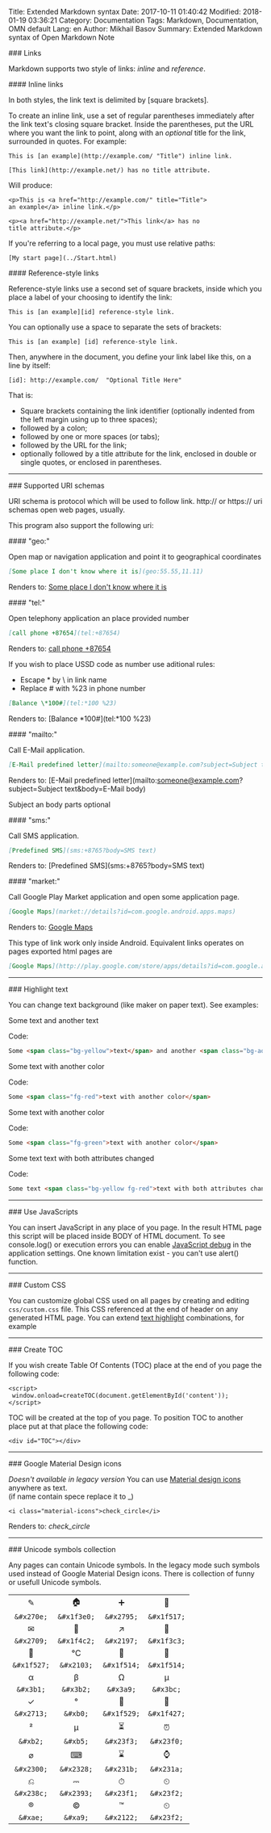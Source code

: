 Title: Extended Markdown syntax
Date: 2017-10-11 01:40:42
Modified: 2018-01-19 03:36:21
Category: Documentation
Tags: Markdown, Documentation, OMN default 
Lang: en
Author: Mikhail Basov
Summary: Extended Markdown syntax of Open Markdown Note

<a name="links" />
### Links

Markdown supports two style of links: *inline* and *reference*.

<a name="links-inline" />
#### Inline links

In both styles, the link text is delimited by [square brackets].

To create an inline link, use a set of regular parentheses immediately
after the link text's closing square bracket. Inside the parentheses,
put the URL where you want the link to point, along with an *optional*
title for the link, surrounded in quotes. For example:

    This is [an example](http://example.com/ "Title") inline link.

    [This link](http://example.net/) has no title attribute.

Will produce:

    <p>This is <a href="http://example.com/" title="Title">
    an example</a> inline link.</p>

    <p><a href="http://example.net/">This link</a> has no
    title attribute.</p>

If you're referring to a local page, you must use relative paths:

    [My start page](../Start.html)

<a name="links-reference" />
#### Reference-style links

Reference-style links use a second set of square brackets, inside
which you place a label of your choosing to identify the link:

    This is [an example][id] reference-style link.

You can optionally use a space to separate the sets of brackets:

    This is [an example] [id] reference-style link.

Then, anywhere in the document, you define your link label like this,
on a line by itself:

    [id]: http://example.com/  "Optional Title Here"

That is:

*   Square brackets containing the link identifier (optionally
    indented from the left margin using up to three spaces);
*   followed by a colon;
*   followed by one or more spaces (or tabs);
*   followed by the URL for the link;
*   optionally followed by a title attribute for the link, enclosed
    in double or single quotes, or enclosed in parentheses.

- - -

<a name="uri" />
### Supported URI schemas

URI schema is protocol which will be used to follow link.
http:// or https:// uri schemas open web pages, usually.

This program also support the following uri:

<a name="uri-geo" />
#### "geo:"

Open map or navigation application and point it to geographical coordinates
``` markdown
[Some place I don't know where it is](geo:55.55,11.11)
```
Renders to:
[Some place I don't know where it is](geo:55.55,11.11)

<a name="uri-tel" />
#### "tel:"

Open telephony application an place provided number
``` markdown
[call phone +87654](tel:+87654)
```
Renders to:
[call phone +87654](tel:+87654)

If you wish to place USSD code as number use aditional rules:

* Escape \* by \\ in link name
* Replace \# with %23 in phone number

``` markdown
[Balance \*100#](tel:*100 %23)
```
Renders to:
[Balance \*100#](tel:*100 %23)

<a name="uri-mailto" />
#### "mailto:"

Call E-Mail application.
``` markdown
[E-Mail predefined letter](mailto:someone@example.com?subject=Subject text&body=E-Mail body)
```
Renders to:
[E-Mail predefined letter](mailto:someone@example.com?subject=Subject text&body=E-Mail body)

Subject an body parts optional

<a name="uri-sms" />
#### "sms:"

Call SMS application.
``` markdown
[Predefined SMS](sms:+8765?body=SMS text)
```
Renders to:
[Predefined SMS](sms:+8765?body=SMS text)

<a name="uri-market" />
#### "market:"

Call Google Play Market application and open some application page.
``` markdown
[Google Maps](market://details?id=com.google.android.apps.maps)
```
Renders to:
[Google Maps](market://details?id=com.google.android.apps.maps)

This type of link work only inside Android. Equivalent links operates on pages exported html pages are
``` markdown
[Google Maps](http://play.google.com/store/apps/details?id=com.google.android.apps.maps)
```
- - -

<a name="highlight-text" />
### Highlight text 

You can change text background (like maker on paper text). See examples:

Some <span class="bg-yellow">text</span> and another <span class="bg-aqua">text</span>

Code:

``` html
Some <span class="bg-yellow">text</span> and another <span class="bg-aqua">text</span>
```

Some <span class="fg-red">text with another color</span>

Code:

``` html
Some <span class="fg-red">text with another color</span>
```

Some <span class="fg-green">text with another color</span>

Code:

``` html
Some <span class="fg-green">text with another color</span>
```

Some text <span class="bg-yellow fg-red">text with both attributes changed</span>

Code:

``` html
Some text <span class="bg-yellow fg-red">text with both attributes changed</span>
```

- - - 

<a name="javascripts" />
### Use JavaScripts

You can insert JavaScript in any place of you page. In the result HTML page this script will be placed inside BODY of HTML document. To see console.log() or execution errors you can enable [JavaScript debug](/default/Help.html#enable-jsdebug) in the application settings. One known limitation exist - you can't use alert() function.

- - -

<a name="custom-css" />
### Custom CSS

You can customize global CSS used on all pages by creating and editing ```css/custom.css``` file.
This CSS referenced at the end of header on any generated HTML page. You can extend [text highlight](#highlight-text) combinations, for example

- - -

<a name="create-toc" />
### Create TOC

If you wish create Table Of Contents (TOC) place at the end of you page the following code:

    <script>
     window.onload=createTOC(document.getElementById('content'));
    </script>

TOC will be created at the top of you page. To position TOC to another place put at that place the following code:

    <div id="TOC"></div>

- - -

<a name="google-icons" />
### Google Material Design icons

*Doesn't available in legacy version*
You can use [Material design icons](https://material.io/icons/) anywhere as text.  
(if name contain spece replace it to _)

    <i class="material-icons">check_circle</i>
    
Renders to: <i class="material-icons">check_circle</i>

- - -

<a name="unicode-symbols" />
### Unicode symbols collection

Any pages can contain Unicode symbols. In the legacy mode such symbols used instead of Google Material Design icons.
There is collection of funny or usefull Unicode symbols.

|          |           |          |           |
|:--------:|:---------:|:--------:|:---------:|
| &#x270e; | &#x1f3e0; | &#x2795; | &#x1f517;
|`&#x270e;`|`&#x1f3e0;`|`&#x2795;`|`&#x1f517;`
| &#x2709; | &#x1f4c2; | &#x2197; | &#x1f3c3;
|`&#x2709;`|`&#x1f4c2;`|`&#x2197;`|`&#x1f3c3;`
| &#x1f527;| &#x2103;  | &#x1f514; |&#x1f515;
|`&#x1f527;`|`&#x2103;`|`&#x1f514;`|`&#x1f514;`
|  &#x3b1; |  &#x3b2;  |  &#x3a9; |  &#x3bc;
|`&#x3b1;` | `&#x3b2;` | `&#x3a9;`|`&#x3bc;`
| &#x2713; |  &#xb0;   |&#x1f529; | &#x1f427;
|`&#x2713;`| `&#xb0;`  |`&#x1f529;`|`&#x1f427;`
|  &#xb2;  |  &#xb5;   | &#x23f3; |&#x23f0;
| `&#xb2;` | `&#xb5;`  |`&#x23f3;`|`&#x23f0;`
| &#x2300; | &#x2328;  | &#x231b;  | &#x231a;
|`&#x2300;`|`&#x2328;` |`&#x231b;` |`&#x231a;`
| &#x238c; | &#x2393;  | &#x23f1; | &#x23f2;
|`&#x238c;`|`&#x2393;` |`&#x23f1;`|`&#x23f2;`
|  &#xae;  |  &#xa9;   | &#x2122; | &#x23f2;
| `&#xae;` | `&#xa9;`  |`&#x2122;`|`&#x23f2;`

<script>
  window.onload=createTOC(document.getElementById('content'));
</script>
